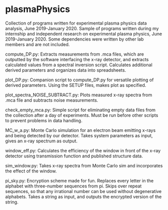 # plasmaPhysics
Collection of programs written for experimental plasma physics data analysis, June 2019-January 2020.
Sample of programs written during my internship and independent research on experimental plasma physics, June 2019-January 2020. Some dependencies were written by other lab members and are not included. 

compute_DP.py:
Extracts measurements from .mca files, which are outputted by the software interfacing the x-ray detector, and extracts calculated values from a spectral inversion script. Calculates additional derived parameters and organizes data into spreadsheets.

plot_DP.py:
Companion script to compute_DP.py for versatile plotting of derived parameters. Using the SETUP files, makes plot as specified.

plot_spectra_NOISE_SUBTRACT.py:
Plots measured x-ray spectra from .mca file and subtracts noise measurements.

check_empty_mca.py:
Simple script for eliminating empty data files from the collection after a day of experiments. Must be run before other scripts to prevent problems in data handling. 

MC_w_a.py:
Monte Carlo simulation for an electron beam emitting x-rays and being detected by our detector. Takes system parameters as input, gives an x-ray spectrum as output.

window_eff.py:
Calculates the efficiency of the window in front of the x-ray detector using transmission function and published structure data.

sim_window.py:
Takes x-ray spectra from Monte Carlo sim and incorporates the effect of the window. 

pi_sky.py:
Encryption scheme made for fun. Replaces every letter in the alphabet with three-number sequences from pi. Skips over repeat sequences, so that any irrational number can be used without degenerative alphabets. Takes a string as input, and outputs the encrypted version of the string.
